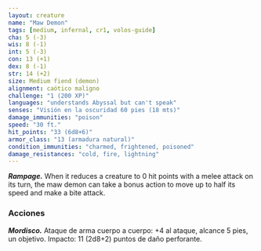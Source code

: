 ```yaml
---
layout: creature
name: "Maw Demon"
tags: [medium, infernal, cr1, volos-guide]
cha: 5 (-3)
wis: 8 (-1)
int: 5 (-3)
con: 13 (+1)
dex: 8 (-1)
str: 14 (+2)
size: Medium fiend (demon)
alignment: caótico maligno
challenge: "1 (200 XP)"
languages: "understands Abyssal but can't speak"
senses: "Visión en la oscuridad 60 pies (18 mts)"
damage_immunities: "poison"
speed: "30 ft."
hit_points: "33 (6d8+6)"
armor_class: "13 (armadura natural)"
condition_immunities: "charmed, frightened, poisoned"
damage_resistances: "cold, fire, lightning"
---
```


***Rampage.*** When it reduces a creature to 0 hit points with a melee attack on its turn, the maw demon can take a bonus action to move up to half its speed and make a bite attack.

### Acciones

***Mordisco.*** Ataque de arma cuerpo a cuerpo: +4 al ataque, alcance 5 pies, un objetivo. Impacto: 11 (2d8+2) puntos de daño perforante.